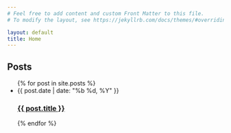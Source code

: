 ```yaml
---
# Feel free to add content and custom Front Matter to this file.
# To modify the layout, see https://jekyllrb.com/docs/themes/#overriding-theme-defaults

layout: default
title: Home
---
```


<div class="home">
    <h2 class="post-list-heading">Posts</h2>
    <ul class="post-list">
        {% for post in site.posts %}
        <li>
            <span class="post-meta">{{ post.date | date: "%b %d, %Y" }}</span>
            <h3>
                <a class="post-link" href="{{ post.url | prepend: site.baseurl }}">
                    {{ post.title }}
                </a>
            </h3>
        </li>
        {% endfor %}
    </ul>
</div>
